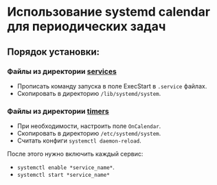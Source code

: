 # Использование systemd calendar для периодических задач

## Порядок установки:

### Файлы из директории [services](./services)

- Прописать команду запуска в поле ExecStart в `.service` файлах.
- Скопировать в директорию `/lib/systemd/system`.

### Файлы из директории [timers](./timers)

- При необходимости, настроить поле `OnCalendar`.
- Скопировать в директорию `/etc/systemd/system`.
- Считать конфиги `systemctl daemon-reload`.

После этого нужно включить каждый сервис:
- `systemctl enable *service_name*`.
- `systemctl start *service_name*`
